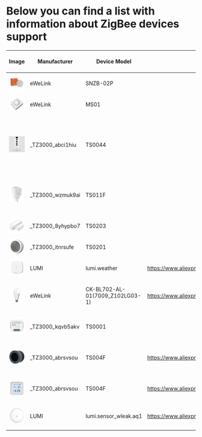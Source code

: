 # Below you can find a list with information about ZigBee devices support

|Image | Manufacturer  | Device Model  | Device Link    | What Works                                | What Doesn't Work   | Notes         |
| - | ------------- | ------------- | -------------  | -------------                             | -------------       | ------------- |
|<img src="./images/eWeLink.SNZB-02P.jpg?raw=true" width=100px/>| eWeLink       | SNZB-02P      |                | Temperature<br>Humidity<br>Battery |                     |               |
|<img src="./images/eWeLink.MS01.png?raw=true" width=100px/>| eWeLink  | MS01  |                |Battery<br>Motion detection|                     |                     | |
|<img src="./images/_TZ3000_abci1hiu.TS0044.webp?raw=true" width=100px/>|_TZ3000_abci1hiu|TS0044| | |Button commands are currently not sent via MQTT.<br>Battery level is not detected correctly|Expose 4 clusters ON/OFF<br>Drains battery quickly|
|<img src="./images/_TZ3000_wzmuk9ai.TS011F.png?raw=true" width=100px/>|_TZ3000_wzmuk9ai|TS011F| |ON/OFF|Does not support voltage, current, and power reporting|Requires development of pooling functionality|
|<img src="./images/_TZ3000_8yhypbo7.TS0203.png?raw=true" width=100px/>|_TZ3000_8yhypbo7|TS0203| |Battery<br>Door status (closed/open)| | |
|<img src="./images/_TZ3000_itnrsufe.TS0201.png?raw=true" width=100px/>|_TZ3000_itnrsufe|TS0201| |Temperature<br>Humidity<br>Battery| |Drains battery quickly|
|<img src="./images/LUMI.lumi.weather.webp?raw=true" width=100px/>|LUMI|lumi.weather|https://www.aliexpress.com/item/1005007471041068.html|Temperature<br>Humidity<br>Pressure|Battery| |
|<img src="./images/eWeLink.CK-BL702-AL-01(7009_Z102LG03-1).png?raw=true" width=100px/>|eWeLink|CK-BL702-AL-01(7009_Z102LG03-1)|https://www.aliexpress.com/item/1005007183053442.html|ON/OFF<br>Brightness<br>Color<br>Color temperature|Touchlink||
|<img src="./images/_TZ3000_kqvb5akv.TS0001.png?raw=true" width=100px/>|_TZ3000_kqvb5akv|TS0001| |ON/OFF<br>Voltage<br>Crrent<br>Power| | |
|<img src="./images/_TZ3000_abrsvsou.TS004F.png?raw=true" width=100px/>|_TZ3000_abrsvsou|TS004F|https://www.aliexpress.com/item/1005007475312050.html|Battery|Button commands are currently not sent via MQTT| | |
|<img src="./images/_TZE204_d7lpruvi.TS0601.png?raw=true" width=100px/>|_TZ3000_abrsvsou|TS004F|https://www.aliexpress.com/item/1005006861229185.html|Date/Time sync|Temperature<br>Humidity<br>Battery|Requires SLZB-OS v2.8.8 or higher|
|<img src="./images/LUMI.lumi.sensor_wleak.aq1.png?raw=true" width=100px/>|LUMI|lumi.sensor_wleak.aq1|https://www.aliexpress.com/item/1005006209143082.html|Flood|Battery|Requires SLZB-OS v2.9.3 or higher|